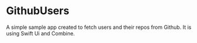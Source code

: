 # GithubUsers
A simple sample app created to fetch users and their repos from Github.
It is using Swift Ui and Combine.
